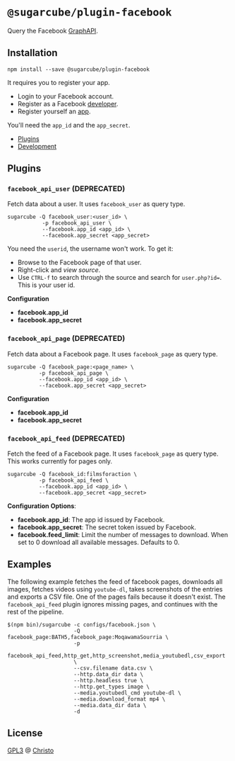 # `@sugarcube/plugin-facebook`

Query the Facebook
[GraphAPI](https://developers.facebook.com/docs/graph-api).

## Installation

```shell
npm install --save @sugarcube/plugin-facebook
```

It requires you to register your app.

- Login to your Facebook account.
- Register as a Facebook [developer](https://developer.facebook.com).
- Register yourself an [app](https://developers.facebook.com/apps/).

You'll need the `app_id` and the `app_secret`.

- [Plugins](#plugins)
- [Development](#development)

## Plugins

### `facebook_api_user` (DEPRECATED)

Fetch data about a user. It uses `facebook_user` as query type.

```shell
sugarcube -Q facebook_user:<user_id> \
           -p facebook_api_user \
           --facebook.app_id <app_id> \
           --facebook.app_secret <app_secret>
```

You need the `userid`, the username won't work. To get it:

- Browse to the Facebook page of that user.
- Right-click and *view source*.
- Use `CTRL-f` to search through the source and search for
  `user.php?id=`. This is your user id.

**Configuration**

- **facebook.app_id**
- **facebook.app_secret**

### `facebook_api_page` (DEPRECATED)

Fetch data about a Facebook page. It uses `facebook_page` as query type.

```shell
sugarcube -Q facebook_page:<page_name> \
          -p facebook_api_page \
          --facebook.app_id <app_id> \
          --facebook.app_secret <app_secret>
```

**Configuration**

- **facebook.app_id**
- **facebook.app_secret**

### `facebook_api_feed` (DEPRECATED)

Fetch the feed of a Facebook page. It uses `facebook_page` as query type. This
works currently for pages only.

```shell
sugarcube -Q facebook_id:filmsforaction \
          -p facebook_api_feed \
          --facebook.app_id <app_id> \
          --facebook.app_secret <app_secret>
```
**Configuration Options**:

- **facebook.app_id**: The app id issued by Facebook.
- **facebook.app_secret**: The secret token issued by Facebook.
- **facebook.feed_limit**: Limit the number of messages to download. When set
  to 0 download all available messages. Defaults to 0.

## Examples

The following example fetches the feed of facebook pages, downloads all
images, fetches videos using `youtube-dl`, takes screenshots of the
entries and exports a CSV file. One of the pages fails because it doesn't
exist. The `facebook_api_feed` plugin ignores missing pages, and continues
with the rest of the pipeline.

```shell
$(npm bin)/sugarcube -c configs/facebook.json \
                     -Q facebook_page:BATH5,facebook_page:MoqawamaSourria \
                     -p
                     facebook_api_feed,http_get,http_screenshot,media_youtubedl,csv_export
                     \
                     --csv.filename data.csv \
                     --http.data_dir data \
                     --http.headless true \
                     --http.get_types image \
                     --media.youtubedl_cmd youtube-dl \
                     --media.download_format mp4 \
                     --media.data_dir data \
                     -d
```

## License

[GPL3](./LICENSE) @ [Christo](christo@cryptodrunks.net)
